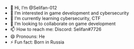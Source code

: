 - 👋 Hi, I’m @Selifan-012
- 👀 I’m interested in game development and cybersecurity
- 🌱 I’m currently learning cybersecurity, CTF
- 💞️ I’m looking to collaborate on game development
- 📫 How to reach me: Discord: Selifan#7726
- 😄 Pronouns: He
- ⚡ Fun fact: Born in Russia

<!---
Selifan-012/Selifan-012 is a ✨ special ✨ repository because its `README.md` (this file) appears on your GitHub profile.
You can click the Preview link to take a look at your changes.
--->
